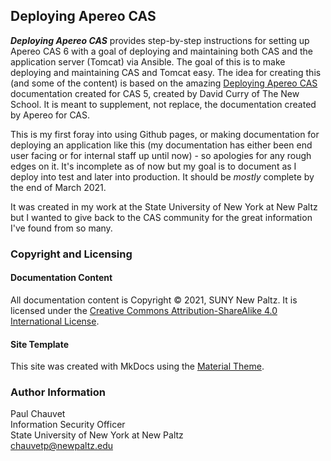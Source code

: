 ## Deploying Apereo CAS

***Deploying Apereo CAS*** provides step-by-step instructions for setting up Apereo CAS 6 with a goal of deploying and maintaining both CAS and the application server (Tomcat) via Ansible.  The goal of this is to make deploying and maintaining CAS and Tomcat easy.  The idea for creating this (and some of the content) is based on the amazing [Deploying Apereo CAS](https://dacurry-tns.github.io/deploying-apereo-cas) documentation created for CAS 5, created by David Curry of The New School.  It is meant to supplement, not replace, the documentation created by Apereo for CAS.

 This is my first foray into using Github pages, or making documentation for deploying an application like this (my documentation has either been end user facing or for internal staff up until now) - so apologies for any rough edges on it.  It's incomplete as of now but my goal is to document as I deploy into test and later into production.  It should be *mostly* complete by the end of March 2021.

 It was created in my work at the State University of New York at New Paltz but I wanted to give back to the CAS community for the great information I've found from so many.

### Copyright and Licensing

#### Documentation Content

All documentation content is Copyright &copy; 2021, SUNY New Paltz. It is licensed under the [Creative Commons Attribution-ShareAlike 4.0 International License](http://creativecommons.org/licenses/by-sa/4.0/).

#### Site Template

This site was created with MkDocs using the [Material Theme](https://github.com/squidfunk/mkdocs-material).


### Author Information

Paul Chauvet<br/>
Information Security Officer<br/>
State University of New York at New Paltz<br/>
chauvetp@newpaltz.edu<br/>


